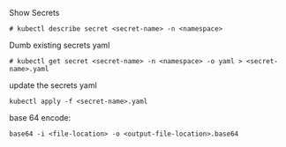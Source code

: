 Show Secrets
```
# kubectl describe secret <secret-name> -n <namespace>
```

Dumb existing secrets yaml
```
# kubectl get secret <secret-name> -n <namespace> -o yaml > <secret-name>.yaml
```

update the secrets yaml
```
kubectl apply -f <secret-name>.yaml
```

base 64 encode:
```
base64 -i <file-location> -o <output-file-location>.base64
```
